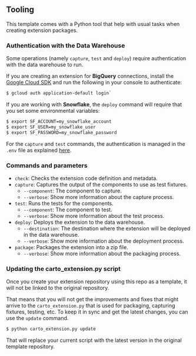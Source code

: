 ## Tooling
This template comes with a Python tool that help with usual tasks when creating extension packages. 

### Authentication with the Data Warehouse
Some operations (namely `capture`, `test` and `deploy`) require authentication with the data warehouse to run.

If you are creating an extension for **BigQuery** connections, install the [Google Cloud SDK](https://cloud.google.com/sdk/docs/install) and run the following in your console to authenticate:
```bash
$ gcloud auth application-default login`
```

If you are working with **Snowflake**, the `deploy` command will require that you set some environmental variables: 
```bash
$ export SF_ACCOUNT=my_snowflake_account
$ export SF_USER=my_snowflake_user
$ export SF_PASSWORD=my_snowflake_password
```
For the `capture` and `test` commands, the authentication is managed in the `.env` file as explained [here](./running-tests.md#data-warehouse-configuration).

### Commands and parameters
* `check`: Checks the extension code definition and metadata.
* `capture`: Captures the output of the components to use as test fixtures.
  * `--component`: The component to capture.
  * `--verbose`: Show more information about the capture process.
* `test`: Runs the tests for the components.
  * `--component`: The component to test.
  * `--verbose`: Show more information about the test process.
* `deploy`: Deploys the extension to the data warehouse.
  * `--destination`: The destination where the extension will be deployed in the data warehouse.
  * `--verbose`: Show more information about the deployment process.
* `package`: Packages the extension into a zip file.
  * `--verbose`: Show more information about the packaging process.


### Updating the carto_extension.py script

Once you create your extension repository using this repo as a template, it will not be linked to the original repository.

That means that you will not get the improvements and fixes that might arrive to the `carto_extension.py` that is used for packaging, capturing fixtures, testing, etc. To keep it in sync and get the latest changes, you can use the `update` command.
```bash
$ python carto_extension.py update
```

That will replace your current script with the latest version in the original template repository.